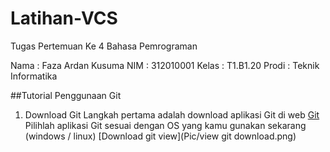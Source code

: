 # Latihan-VCS
Tugas Pertemuan Ke 4 Bahasa Pemrograman

Nama    : Faza Ardan Kusuma
NIM     : 312010001
Kelas   : T1.B1.20
Prodi   : Teknik Informatika

##Tutorial Penggunaan Git
1. Download Git
    Langkah pertama adalah download aplikasi Git di web [Git](https://git-scm.com/)
    Pilihlah aplikasi Git sesuai dengan OS yang kamu gunakan sekarang (windows / linux)
    [Download git view](Pic/view git download.png)
